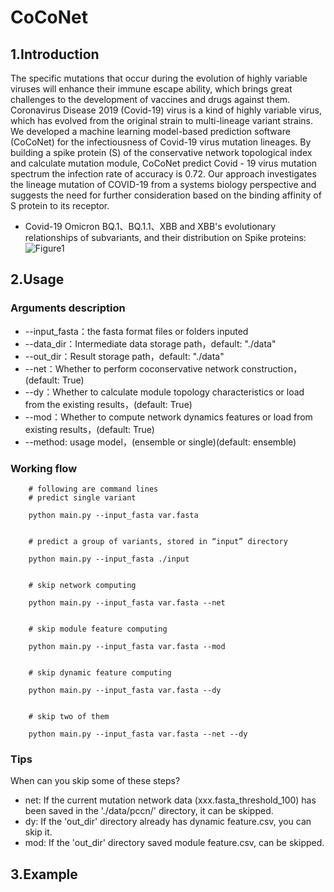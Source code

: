 # CoCoNet
## 1.Introduction
The specific mutations that occur during the evolution of highly variable viruses will enhance their immune escape ability, which brings great challenges to the development of vaccines and drugs against them. Coronavirus Disease 2019 (Covid-19) virus is a kind of highly variable virus, which has evolved from the original strain to multi-lineage variant strains. We developed a machine learning model-based prediction software (CoCoNet) for the infectiousness of Covid-19 virus mutation lineages. By building a spike protein (S) of the conservative network topological index and calculate mutation module, CoCoNet predict Covid - 19 virus mutation spectrum the infection rate of accuracy is 0.72. Our approach investigates the lineage mutation of COVID-19 from a systems biology perspective and suggests the need for further consideration based on the binding affinity of S protein to its receptor.

- Covid-19 Omicron BQ.1、BQ.1.1、XBB and XBB's evolutionary relationships of subvariants, and their distribution on Spike proteins:
  ![Figure1](pic/Figure1.jpg)
  
## 2.Usage
### Arguments description
- --input_fasta：the fasta format files or folders inputed
- --data_dir：Intermediate data storage path，default: "./data"
- --out_dir：Result storage path，default: "./data"
- --net：Whether to perform coconservative network construction，(default: True)
- --dy：Whether to calculate module topology characteristics or load from the existing results，(default: True)
- --mod：Whether to compute network dynamics features or load from existing results，(default: True)
- --method: usage model，(ensemble or single)(default: ensemble)

### Working flow

```shell
    # following are command lines
    # predict single variant

    python main.py --input_fasta var.fasta


    # predict a group of variants, stored in “input” directory

    python main.py --input_fasta ./input


    # skip network computing

    python main.py --input_fasta var.fasta --net


    # skip module feature computing

    python main.py --input_fasta var.fasta --mod 


    # skip dynamic feature computing

    python main.py --input_fasta var.fasta --dy


    # skip two of them

    python main.py --input_fasta var.fasta --net --dy
```

### Tips
When can you skip some of these steps?
- net: If the current mutation network data (xxx.fasta_threshold_100) has been saved in the './data/pccn/' directory, it can be skipped.
- dy: If the 'out_dir' directory already has dynamic feature.csv, you can skip it.
- mod: If the 'out_dir' directory saved module feature.csv, can be skipped.
## 3.Example


